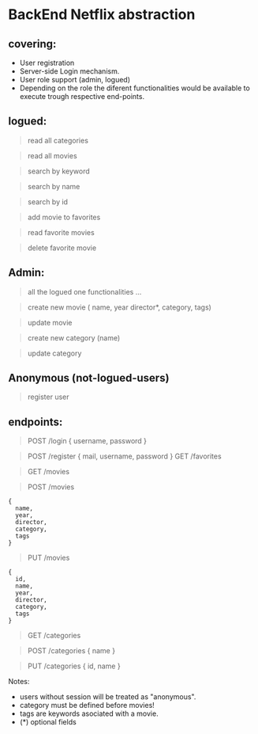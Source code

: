 # BackEnd Netflix abstraction

## covering:
- User registration
- Server-side Login mechanism.
- User role support (admin, logued)
- Depending on the role the diferent functionalities would be available to execute trough respective end-points.

## logued:
  > read all categories

  > read all movies

  > search by keyword

  > search by name 

  > search by id

  > add movie to favorites

  > read favorite movies

  > delete favorite movie

## Admin:
  > all the logued one functionalities ...

  > create new movie ( name, year director*, category, tags)
  
  > update movie

  > create new category (name)

  > update category
## Anonymous (not-logued-users)
  > register user



## endpoints:
  > POST /login
    {
      username,
      password
    }

  > POST /register
    {
      mail,
      username,
      password
    }
  > GET /favorites

  > GET /movies

  > POST /movies

    {
      name,
      year,
      director,
      category,
      tags
    }

  > PUT /movies

    {
      id,
      name,
      year,
      director,
      category,
      tags
    }
  
  > GET /categories

  > POST /categories
    {
      name
    }
  
  > PUT /categories
    {
      id,
      name
    }


Notes: 
  * users without session will be treated as "anonymous". 
  * category must be defined before movies! 
  * tags are keywords asociated with a movie.
  * (*) optional fields